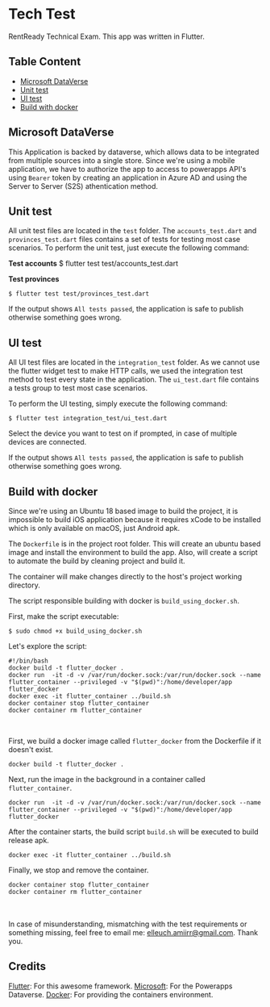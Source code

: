 # Tech Test

RentReady Technical Exam. This app was written in Flutter.


## Table Content

- [Microsoft DataVerse](#microsoft-dataverse)
- [Unit test](#unit-test)
- [UI test](#ui-test)
- [Build with docker](#build-with-docker)
  <br/>

## Microsoft DataVerse
This Application is backed by dataverse, which allows data to be integrated from multiple sources into a single store.
Since we're using a mobile application, we have to authorize the app to access to powerapps API's using `Bearer` token by creating an application in Azure AD and using the Server to Server (S2S) athentication method.
<br/>

## Unit test
All unit test files are located in the `test` folder.
The `accounts_test.dart` and `provinces_test.dart` files contains a set of tests for testing most case scenarios.
To perform the unit test, just execute the following command:

**Test accounts**
$ flutter test test/accounts_test.dart

**Test provinces**

    $ flutter test test/provinces_test.dart

If the output shows `All tests passed`, the application is safe to publish otherwise something goes wrong.
<br/>

## UI test
All UI test files are located in the `integration_test` folder.
As we cannot use the flutter widget test to make HTTP calls, we used the integration test method to test every state in the application.
The `ui_test.dart` file contains a tests group to test most case scenarios.

To perform the UI testing, simply execute the following command:

    $ flutter test integration_test/ui_test.dart

Select the device you want to test on if prompted, in case of multiple devices are connected.

If the output shows `All tests passed`, the application is safe to publish otherwise something goes wrong.
<br/>

## Build with docker
Since we're using an Ubuntu 18 based image to build the project, it is impossible to build iOS application because it requires xCode to be installed which is only available on macOS, just Android apk.

The `Dockerfile` is in the project root folder. This will create an ubuntu based image and install the environment to build the app. Also, will create a script to automate the build by cleaning project and build it.

The container will make changes directly to the host's project working directory.

The script responsible building with docker is `build_using_docker.sh`.

First, make the script executable:

    $ sudo chmod +x build_using_docker.sh

Let's explore the script:

    #!/bin/bash  
	docker build -t flutter_docker .  
	docker run  -it -d -v /var/run/docker.sock:/var/run/docker.sock --name flutter_container --privileged -v "$(pwd)":/home/developer/app flutter_docker  
	docker exec -it flutter_container ../build.sh  
	docker container stop flutter_container  
	docker container rm flutter_container
<br/>

First, we build a docker image called `flutter_docker` from the Dockerfile if it doesn't exist.

    docker build -t flutter_docker . 

Next, run the image in the background in a container called `flutter_container`.

    docker run  -it -d -v /var/run/docker.sock:/var/run/docker.sock --name flutter_container --privileged -v "$(pwd)":/home/developer/app flutter_docker

After the container starts, the build script `build.sh` will be executed to build release apk.

    docker exec -it flutter_container ../build.sh  

Finally, we stop and remove the container.

    docker container stop flutter_container  
	docker container rm flutter_container

<br/><br/>
In case of misunderstanding, mismatching with the test requirements or something missing, feel free to email me: [elleuch.amiirr@gmail.com](mailto:elleuch.amiirr@gmail.com).
Thank you.

## Credits
[Flutter](http://flutter.io): For this awesome framework.
[Microsoft](https://microsoft.com): For the Powerapps Dataverse.
[Docker](https://docker.com): For providing the containers environment.
